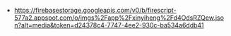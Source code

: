 - https://firebasestorage.googleapis.com/v0/b/firescript-577a2.appspot.com/o/imgs%2Fapp%2Fxinyiheng%2Fd4OdsRZQew.json?alt=media&token=d24378c4-7747-4ee2-930c-ba534a6ddb41
